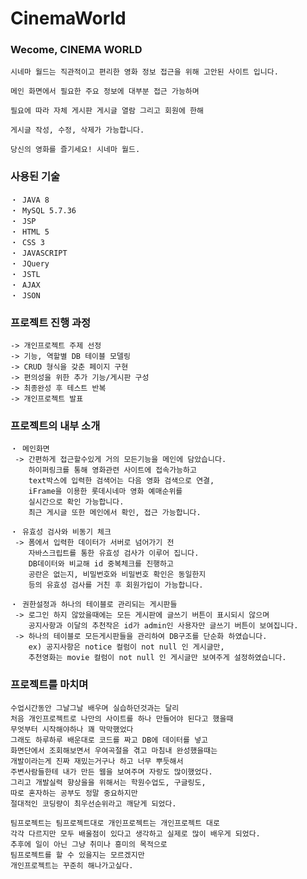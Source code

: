 # CinemaWorld

### Wecome, CINEMA WORLD
    시네마 월드는 직관적이고 편리한 영화 정보 접근을 위해 고안된 사이트 입니다.

    메인 화면에서 필요한 주요 정보에 대부분 접근 가능하며

    필요에 따라 자체 게시판 게시글 열람 그리고 회원에 한해

    게시글 작성, 수정, 삭제가 가능합니다.

    당신의 영화를 즐기세요! 시네마 월드.
    
### 사용된 기술
    ・ JAVA 8
    ・ MySQL 5.7.36
    ・ JSP
    ・ HTML 5
    ・ CSS 3
    ・ JAVASCRIPT
    ・ JQuery
    ・ JSTL
    ・ AJAX
    ・ JSON
    
### 프로젝트 진행 과정
    -> 개인프로젝트 주제 선정
    -> 기능, 역할별 DB 테이블 모델링
    -> CRUD 형식을 갖춘 페이지 구현
    -> 편의성을 위한 추가 기능/게시판 구성
    -> 최종완성 후 테스트 반복
    -> 개인프로젝트 발표
    
### 프로젝트의 내부 소개
    ・ 메인화면
     -> 간편하게 접근할수있게 거의 모든기능을 메인에 담았습니다.
        하이퍼링크를 통해 영화관련 사이트에 접속가능하고
        text박스에 입력한 검색어는 다음 영화 검색으로 연결,
        iFrame을 이용한 롯데시네마 영화 예매순위를
        실시간으로 확인 가능합니다.
        최근 게시글 또한 메인에서 확인, 접근 가능합니다.
    
    ・ 유효성 검사와 비동기 체크
     -> 폼에서 입력한 데이터가 서버로 넘어가기 전
        자바스크립트를 통한 유효성 검사가 이루어 집니다.
        DB데이터와 비교해 id 중복체크를 진행하고
        공란은 없는지, 비밀번호와 비밀번호 확인은 동일한지
        등의 유효성 검사를 거친 후 회원가입이 가능합니다.
        
    ・ 권한설정과 하나의 테이블로 관리되는 게시판들
     -> 로그인 하지 않았을때에는 모든 게시판에 글쓰기 버튼이 표시되시 않으며
        공지사항과 이달의 추천작은 id가 admin인 사용자만 글쓰기 버튼이 보여집니다.
     -> 하나의 테이블로 모든게시판들을 관리하여 DB구조를 단순화 하였습니다.
        ex) 공지사항은 notice 컬럼이 not null 인 게시글만,
        추천영화는 movie 컬럼이 not null 인 게시글만 보여주게 설정하였습니다.
        
### 프로젝트를 마치며
    수업시간동안 그날그날 배우며 실습하던것과는 달리
    처음 개인프로젝트로 나만의 사이트를 하나 만들어야 된다고 했을때
    무엇부터 시작해야하나 꽤 막막했었다
    그래도 하루하루 배운대로 코드를 짜고 DB에 데이터를 넣고
    화면단에서 조회해보면서 우여곡절을 겪고 마침내 완성했을때는
    개발이라는게 진짜 재밌는거구나 하고 너무 뿌듯해서
    주변사람들한테 내가 만든 웹을 보여주며 자랑도 많이했었다.
    그리고 개발실력 향상을을 위해서는 학원수업도, 구글링도,
    따로 혼자하는 공부도 정말 중요하지만
    절대적인 코딩량이 최우선순위라고 깨닫게 되었다.
    
    팀프로젝트는 팀프로젝트대로 개인프로젝트는 개인프로젝트 대로
    각각 다르지만 모두 배울점이 있다고 생각하고 실제로 많이 배우게 되었다.
    추후에 일이 아닌 그냥 취미나 흥미의 목적으로
    팀프로젝트를 할 수 있을지는 모르겠지만
    개인프로젝트는 꾸준히 해나가고싶다.
    
